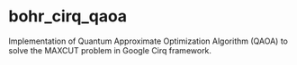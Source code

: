 # bohr_cirq_qaoa
Implementation of Quantum Approximate Optimization Algorithm (QAOA) to solve the MAXCUT problem in Google Cirq framework.
